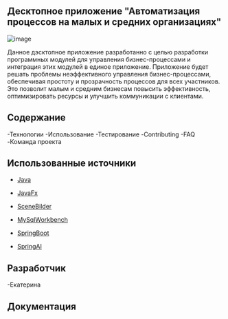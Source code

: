 ##  Десктопное приложение "Автоматизация процессов на малых и средних организациях"
![image](https://github.com/user-attachments/assets/8eb495b3-af74-44cf-b313-7719988c69bc)



Данное дэсктопное приложение разработанно с целью разработки программных модулей для управления бизнес-процессами и интеграция этих модулей в единое приложение. Приложение будет решать проблемы неэффективного управления бизнес-процессами, обеспечивая простоту и прозрачность процессов для всех участников. Это позволит малым и средним бизнесам повысить эффективность, оптимизировать ресурсы и улучшить коммуникации с клиентами.




##  Содержание 
-Технологии
-Использование
-Тестирование
-Contributing
-FAQ
-Команда проекта

##  Использованные источники

- [Java](https://www.java.com/ru/)

- [JavaFx](https://metanit.com/java/javafx/1.1.php)

- [SceneBilder](https://habr.com/ru/companies/first/articles/676290/)

- [MySqlWorkbench](https://www.mysql.com/products/workbench/)
  
- [SpringBoot](https://spring.io/projects/spring-boot)

- [SpringAI](https://spring.io/projects/spring-ai)

##  Разработчик
-Екатерина

##  Документация


